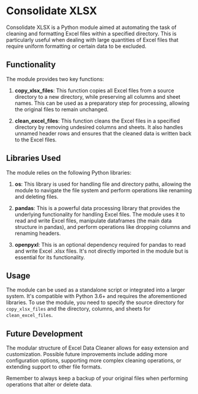 # Consolidate XLSX

Consolidate XLSX is a Python module aimed at automating the task of cleaning and formatting Excel files within a specified directory. This is particularly useful when dealing with large quantities of Excel files that require uniform formatting or certain data to be excluded.

## Functionality

The module provides two key functions:

1. **copy_xlsx_files**: This function copies all Excel files from a source directory to a new directory, while preserving all columns and sheet names. This can be used as a preparatory step for processing, allowing the original files to remain unchanged.

2. **clean_excel_files**: This function cleans the Excel files in a specified directory by removing undesired columns and sheets. It also handles unnamed header rows and ensures that the cleaned data is written back to the Excel files.

## Libraries Used

The module relies on the following Python libraries:

1. **os**: This library is used for handling file and directory paths, allowing the module to navigate the file system and perform operations like renaming and deleting files.

2. **pandas**: This is a powerful data processing library that provides the underlying functionality for handling Excel files. The module uses it to read and write Excel files, manipulate dataframes (the main data structure in pandas), and perform operations like dropping columns and renaming headers.

3. **openpyxl**: This is an optional dependency required for pandas to read and write Excel .xlsx files. It's not directly imported in the module but is essential for its functionality.

## Usage

The module can be used as a standalone script or integrated into a larger system. It's compatible with Python 3.6+ and requires the aforementioned libraries. To use the module, you need to specify the source directory for `copy_xlsx_files` and the directory, columns, and sheets for `clean_excel_files`.

## Future Development

The modular structure of Excel Data Cleaner allows for easy extension and customization. Possible future improvements include adding more configuration options, supporting more complex cleaning operations, or extending support to other file formats.

Remember to always keep a backup of your original files when performing operations that alter or delete data.
